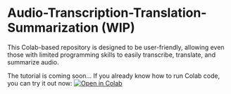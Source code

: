 # Audio-Transcription-Translation-Summarization (WIP)
This Colab-based repository is designed to be user-friendly, allowing even those with limited programming skills to easily transcribe, translate, and summarize audio.

The tutorial is coming soon...
If you already know how to run Colab code, you can try it out now:
[![Open in Colab](https://colab.research.google.com/assets/colab-badge.svg)](https://colab.research.google.com/github/PikasXYZ/Audio-Transcription-Translation-Summarization/blob/main/Audio_Transcription_%7C_Translation_%7C_Summarization.ipynb)
